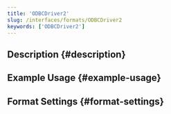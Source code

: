 ```yaml
---
title: 'ODBCDriver2'
slug: /interfaces/formats/ODBCDriver2
keywords: ['ODBCDriver2']
---
```


## Description {#description}

## Example Usage {#example-usage}

## Format Settings {#format-settings}